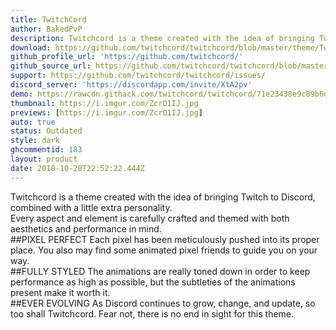 ```yaml
---
title: TwitchCord
author: BakedPvP
description: Twitchcord is a theme created with the idea of bringing Twitch to Discord, combined with a little extra personality.
download: https://github.com/twitchcord/twitchcord/blob/master/theme/Twitchcord.theme.css
github_profile_url: 'https://github.com/twitchcord/'
github_source_url: https://github.com/twitchcord/twitchcord/blob/master/theme/Twitchcord.theme.css
support: https://github.com/twitchcord/twitchcord/issues/
discord_server: 'https://discordapp.com/invite/XtA2pv'
demo: https://rawcdn.githack.com/twitchcord/twitchcord/71e23438e9c89b6d1818e047ee2c2dcb7f768922/theme/Twitchcord.theme.css
thumbnail: https://i.imgur.com/ZcrO1IJ.jpg
previews: [https://i.imgur.com/ZcrO1IJ.jpg]
auto: true
status: Outdated
style: dark
ghcommentid: 183
layout: product
date: 2018-10-28T22:52:22.444Z
---
```

Twitchcord is a theme created with the idea of bringing Twitch to Discord, combined with a little extra personality.
  <br />
  Every aspect and element is carefully crafted and themed with both aesthetics and performance in mind.
  <br />
##PIXEL PERFECT
  Each pixel has been meticulously pushed into its proper place. You also may find some animated pixel friends to guide you on your way.
  <br />
##FULLY STYLED
  The animations are really toned down in order to keep performance as high as possible, but the subtleties of the animations present make it worth it.
  <br />
##EVER EVOLVING
  As Discord continues to grow, change, and update, so too shall Twitchcord. Fear not, there is no end in sight for this theme.